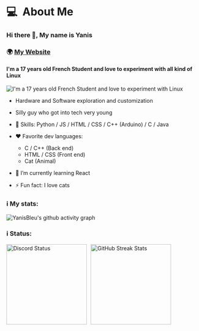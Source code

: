 <h1 style="display: flex; justify-content: space-between;">
  <div>
     <span align="left">💻&nbsp;&nbsp;About Me</span>
  </div>
</h1>

### Hi there 👋, My name is Yanis
### 🌍 [My Website](https://yanisbleu.github.io)
#### I'm a 17 years old French Student and love to experiment with all kind of Linux
![I'm a 17 years old French Student and love to experiment with Linux](https://i.pinimg.com/736x/88/d4/da/88d4da6416a1f3b9d65979c93efcd23d.jpg)


- Hardware and Software exploration and customization
- Silly guy who got into tech very young

  
- 🧠 Skills:  Python / JS / HTML / CSS / C++ (Arduino) / C / Java


- ❤️ Favorite dev languages:
   - C / C++ (Back end)
   - HTML / CSS (Front end)
   - Cat (Animal)


- 🌱 I’m currently learning React 
- ⚡ Fun fact: I love cats

### ℹ️ My stats:
![YanisBleu's github activity graph](https://github-readme-activity-graph.vercel.app/graph?username=YanisBleu&bg_color=000000&color=0C0CE0&line=000080&point=ffffff&area=true&hide_border=true)


### ℹ️ Status:

<div style="display: flex; gap: 10px; flex-wrap: wrap;">
  <img src="https://lanyard.cnrad.dev/api/798310011335606315?borderRadius=5&bg=040457&idleMessage=&theme=dark&showDisplayName=true&animated=true" alt="Discord Status" style="height: 210px;">
  <img src="https://streak-stats.demolab.com?user=YanisBleu&theme=dark&hide_border=true&border_radius=0&short_numbers=true&card_width=450&card_height=210" alt="GitHub Streak Stats" style="height: 210px;">
</div>
